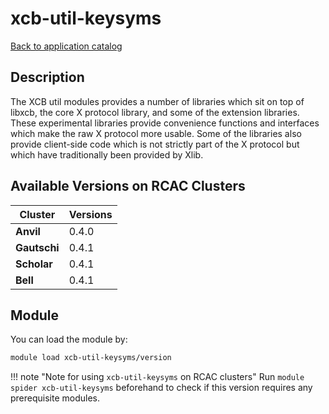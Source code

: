 # xcb-util-keysyms

[Back to application catalog](../app_catalog.md)

## Description
The XCB util modules provides a number of libraries which sit on top of libxcb, the core X protocol library, and some of the extension libraries. These experimental libraries provide convenience functions and interfaces which make the raw X protocol more usable. Some of the libraries also provide client-side code which is not strictly part of the X protocol but which have traditionally been provided by Xlib.

## Available Versions on RCAC Clusters
|Cluster|Versions|
|---|---|
|**Anvil**|0.4.0|
|**Gautschi**|0.4.1|
|**Scholar**|0.4.1|
|**Bell**|0.4.1|

## Module
You can load the module by:

```bash
module load xcb-util-keysyms/version
```

!!! note "Note for using `xcb-util-keysyms` on RCAC clusters"
    Run `module spider xcb-util-keysyms` beforehand to check if this version requires any prerequisite modules.
